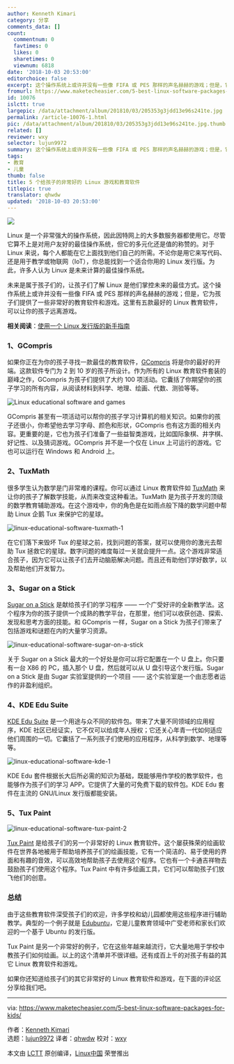 ```yaml
---
author: Kenneth Kimari
category: 分享
comments_data: []
count:
  commentnum: 0
  favtimes: 0
  likes: 0
  sharetimes: 0
  viewnum: 6818
date: '2018-10-03 20:53:00'
editorchoice: false
excerpt: 这个操作系统上或许并没有一些像 FIFA 或 PES 那样的声名赫赫的游戏；但是，它为孩子们提供了一些非常好的教育软件和游戏。
fromurl: https://www.maketecheasier.com/5-best-linux-software-packages-for-kids/
id: 10076
islctt: true
largepic: /data/attachment/album/201810/03/205353g3jdd13e96s241te.jpg
permalink: /article-10076-1.html
pic: /data/attachment/album/201810/03/205353g3jdd13e96s241te.jpg.thumb.jpg
related: []
reviewer: wxy
selector: lujun9972
summary: 这个操作系统上或许并没有一些像 FIFA 或 PES 那样的声名赫赫的游戏；但是，它为孩子们提供了一些非常好的教育软件和游戏。
tags:
- 教育
- 儿童
thumb: false
title: 5 个给孩子的非常好的 Linux 游戏和教育软件
titlepic: true
translator: qhwdw
updated: '2018-10-03 20:53:00'
---
```


![](/data/attachment/album/201810/03/205353g3jdd13e96s241te.jpg)


Linux 是一个非常强大的操作系统，因此因特网上的大多数服务器都使用它。尽管它算不上是对用户友好的最佳操作系统，但它的多元化还是值的称赞的。对于 Linux 来说，每个人都能在它上面找到他们自己的所需。不论你是用它来写代码、还是用于教学或物联网（IoT），你总能找到一个适合你用的 Linux 发行版。为此，许多人认为 Linux 是未来计算的最佳操作系统。


未来是属于孩子们的，让孩子们了解 Linux 是他们掌控未来的最佳方式。这个操作系统上或许并没有一些像 FIFA 或 PES 那样的声名赫赫的游戏；但是，它为孩子们提供了一些非常好的教育软件和游戏。这里有五款最好的 Linux 教育软件，可以让你的孩子远离游戏。


**相关阅读**：[使用一个 Linux 发行版的新手指南](https://www.maketecheasier.com/beginner-guide-to-using-linux-distro/%09)


### 1、GCompris


如果你正在为你的孩子寻找一款最佳的教育软件，[GCompris](http://www.gcompris.net/downloads-en.html) 将是你的最好的开端。这款软件专门为 2 到 10 岁的孩子所设计。作为所有的 Linux 教育软件套装的巅峰之作，GCompris 为孩子们提供了大约 100 项活动。它囊括了你期望你的孩子学习的所有内容，从阅读材料到科学、地理、绘画、代数、测验等等。


![Linux educational software and games](/data/attachment/album/201810/03/205355zpogp1m8xjxgm2p2.jpg)


GCompris 甚至有一项活动可以帮你的孩子学习计算机的相关知识。如果你的孩子还很小，你希望他去学习字母、颜色和形状，GCompris 也有这方面的相关内容。更重要的是，它也为孩子们准备了一些益智类游戏，比如国际象棋、井字棋、好记性、以及猜词游戏。GCompris 并不是一个仅在 Linux 上可运行的游戏。它也可以运行在 Windows 和 Android 上。


### 2、TuxMath


很多学生认为数学是门非常难的课程。你可以通过 Linux 教育软件如 [TuxMath](https://tuxmath.en.uptodown.com/ubuntu) 来让你的孩子了解数学技能，从而来改变这种看法。TuxMath 是为孩子开发的顶级的数学教育辅助游戏。在这个游戏中，你的角色是在如雨点般下降的数学问题中帮助 Linux 企鹅 Tux 来保护它的星球。


![linux-educational-software-tuxmath-1](/data/attachment/album/201810/03/205536k0xppo0oy0o0gypf.jpg)


在它们落下来毁坏 Tux 的星球之前，找到问题的答案，就可以使用你的激光去帮助 Tux 拯救它的星球。数字问题的难度每过一关就会提升一点。这个游戏非常适合孩子，因为它可以让孩子们去开动脑筋解决问题。而且还有助他们学好数学，以及帮助他们开发智力。


### 3、Sugar on a Stick


[Sugar on a Stick](http://wiki.sugarlabs.org/go/Sugar_on_a_Stick/Downloads) 是献给孩子们的学习程序 —— 一个广受好评的全新教学法。这个程序为你的孩子提供一个成熟的教学平台，在那里，他们可以收获创造、探索、发现和思考方面的技能。和 GCompris 一样，Sugar on a Stick 为孩子们带来了包括游戏和谜题在内的大量学习资源。


![linux-educational-software-sugar-on-a-stick](/data/attachment/album/201810/03/205537gy874p3lczleg0z1.png)


关于 Sugar on a Stick 最大的一个好处是你可以将它配置在一个 U 盘上。你只要有一台 X86 的 PC，插入那个 U 盘，然后就可以从 U 盘引导这个发行版。Sugar on a Stick 是由 Sugar 实验室提供的一个项目 —— 这个实验室是一个由志愿者运作的非盈利组织。


### 4、KDE Edu Suite


[KDE Edu Suite](https://edu.kde.org/) 是一个用途与众不同的软件包。带来了大量不同领域的应用程序，KDE 社区已经证实，它不仅可以给成年人授权；它还关心年青一代如何适应他们周围的一切。它囊括了一系列孩子们使用的应用程序，从科学到数学、地理等等。


![linux-educational-software-kde-1](/data/attachment/album/201810/03/205537e293cn6333r34zzu.jpg)


KDE Edu 套件根据长大后所必需的知识为基础，既能够用作学校的教学软件，也能够作为孩子们的学习 APP。它提供了大量的可免费下载的软件包。KDE Edu 套件在主流的 GNU/Linux 发行版都能安装。


### 5、Tux Paint


![linux-educational-software-tux-paint-2](/data/attachment/album/201810/03/205538mw7gk7dikawssgds.jpg)


[Tux Paint](http://www.tuxpaint.org/) 是给孩子们的另一个非常好的 Linux 教育软件。这个屡获殊荣的绘画软件在世界各地被用于帮助培养孩子们的绘画技能，它有一个简洁的、易于使用的界面和有趣的音效，可以高效地帮助孩子去使用这个程序。它也有一个卡通吉祥物去鼓励孩子们使用这个程序。Tux Paint 中有许多绘画工具，它们可以帮助孩子们放飞他们的创意。


### 总结


由于这些教育软件深受孩子们的欢迎，许多学校和幼儿园都使用这些程序进行辅助教学。典型的一个例子就是 [Edubuntu](http://edubuntu.org/)，它是儿童教育领域中广受老师和家长们欢迎的一个基于 Ubuntu 的发行版。


Tux Paint 是另一个非常好的例子，它在这些年越来越流行，它大量地用于学校中教孩子们如何绘画。以上的这个清单并不很详细。还有成百上千的对孩子有益的其它 Linux 教育软件和游戏。


如果你还知道给孩子们的其它非常好的 Linux 教育软件和游戏，在下面的评论区分享给我们吧。




---


via: <https://www.maketecheasier.com/5-best-linux-software-packages-for-kids/>


作者：[Kenneth Kimari](https://www.maketecheasier.com/author/kennkimari/)  
 选题：[lujun9972](https://github.com/lujun9972) 译者：[qhwdw](https://github.com/qhwdw) 校对：[wxy](https://github.com/wxy)


本文由 [LCTT](https://github.com/LCTT/TranslateProject) 原创编译，[Linux中国](https://linux.cn/) 荣誉推出